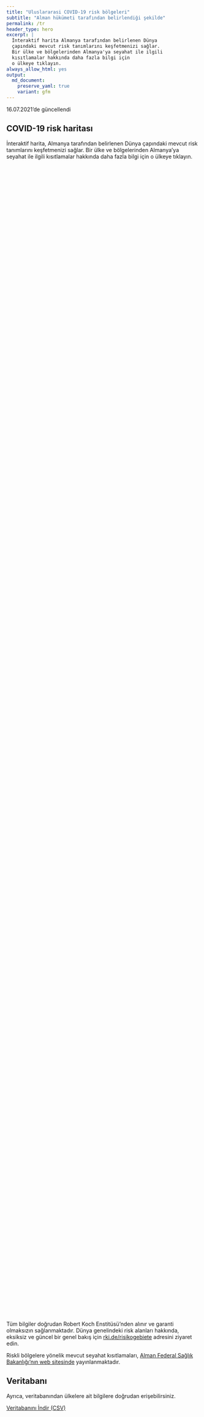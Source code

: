 ```yaml
---
title: "Uluslararasi COVID-19 risk bölgeleri"
subtitle: "Alman hükümeti tarafından belirlendiği şekilde"
permalink: /tr
header_type: hero
excerpt: |
  İnteraktif harita Almanya tarafından belirlenen Dünya 
  çapındaki mevcut risk tanımlarını keşfetmenizi sağlar.
  Bir ülke ve bölgelerinden Almanya'ya seyahat ile ilgili
  kısıtlamalar hakkında daha fazla bilgi için 
  o ülkeye tıklayın.
always_allow_html: yes
output: 
  md_document:
    preserve_yaml: true
    variant: gfm
---
```


<!-- Modify _R/index_tr.Rmd file instead -->

<p class="text-right font-weight-bold">

16.07.2021’de güncellendi

</p>

## COVID-19 risk haritası

İnteraktif harita, Almanya tarafından belirlenen Dünya çapındaki mevcut
risk tanımlarını keşfetmenizi sağlar. Bir ülke ve bölgelerinden
Almanya’ya seyahat ile ilgili kısıtlamalar hakkında daha fazla bilgi
için o ülkeye tıklayın.

<div id="leaflet" class="leaflet html-widget" style="width:100%;height:75vh;">

</div>

<script src="https://corona-atlas.de/assets/data/locale_tr.js"></script>

<script src="https://corona-atlas.de/assets/js/map.js"></script>

Tüm bilgiler doğrudan Robert Koch Enstitüsü’nden alınır ve garanti
olmaksızın sağlanmaktadır. Dünya genelindeki risk alanları hakkında,
eksiksiz ve güncel bir genel bakış için
[rki.de/risikogebiete](https://rki.de/risikogebiete) adresini ziyaret
edin.

Riskli bölgelere yönelik mevcut seyahat kısıtlamaları, [Alman Federal
Sağlık Bakanlığı’nın web
sitesinde](https://www.bundesgesundheitsministerium.de/en/coronavirus/current-information-for-travellers)
yayınlanmaktadır.

## Veritabanı

Ayrıca, veritabanından ülkelere ait bilgilere doğrudan erişebilirsiniz.

<div id="reactable" class="reactable html-widget" style="width:auto;height:auto;"></div>
<script type="application/json" data-for="reactable">{"x":{"tag":{"name":"Reactable","attribs":{"data":{"Ülke/Bölge":["Afganistan","Angola","Arnavutluk","Andorra","Birleşik Arap Emirlikleri","Arjantin","Ermenistan","Antigua-Barbuda","Avustralya","Avusturya","Azerbaycan","Burundi","Belçika","Benin","Burkina Faso","Bangladeş","Bulgaristan","Bahreyn","Bahamalar","Bosna-Hersek","Beyaz Rusya","Belize","Bolivya","Brezilya","Barbados","Brunei","Butan","Botsvana","Orta Afrika Cumhuriyeti","Kanada","İsviçre","Şili","Çin","Fildişi Sahili","Kamerun","Kongo Demokratik Cumhuriyeti","Kongo","Kolombiya","Komorlar","Verde Burnu","Kosta Rika","Küba","Kıbrıs","Çekya","Almanya","Cibuti","Dominik","Danimarka","Dominik Cumhuriyeti","Cezayir","Ekvator","Mısır","Eritre","İspanya","Estonya","Etiyopya","Finlandiya","Fiji","Fransa","Mikronezya","Gabon","Birleşik Krallık","Gürcistan","Gana","Gine","Gambiya","Gine-Bissau","Ekvatoral Gine","Yunanistan","Granada","Guatemala","Guyana","Hong Kong","Honduras","Hırvatistan","Haiti","Macaristan","Endonezya","Hindistan","İrlanda","Iran","Irak","İzlanda","İsrail","İtalya","Jamaika","Ürdün","Japonya","Kazakistan","Kenya","Kırgızistan","Kamboçya","Kiribati","Sen Kitts ve Nevis","Güney Kore","Kuveyt","Laos","Lübnan","Liberya","Libya","Sen Lucia","Lihtenştayn","Sri Lanka","Lesoto","Litvanya","Lüksemburg","Latviya","Fas","Monako","Moldova","Madagaskar","Maldivler","Meksika","Marşal Adaları","Kuzey Makedonya","Mali","Malta","Myanmar/Burma","Karadağ","Moğolistan","Mozambik","Moritanya","Mauritius","Malavi","Malezya","Namibya","Nijer","Nijerya","Nikaragua","Nie","Hollanda","Norveç","Nepal","Nauru","Yeni Zelanda","Umman","Pakistan","Panama","Peru","Filipinler","Palau","Papua Yeni Gine","Polonya","Kuzey Kore","Portekiz","Paraguay","Filistin","Katar","Romanya","Rusya Federasyonu","Ruanda","Suudi Arabistan","Sudan","Senegal","Singapur","Solomon Adaları","Sierra Leone","El Salvador","San Marino","Somali","Sırbistan","Güney Sudan","Sao Tome ve Principe","Surinam","Slovakya","Slovenya","İsveç","Esvatini","Seyşeller","Suriye","Çad","Togo","Tayland","Tacikistan","Türkmenistan","Timor-Leste","Tonga","Trinidad ve Tobago","Tunus","Türkiye","Tuvalu","Tanzanya Birleşik Cumhuriyeti","Uganda","Ukrayna","Uruguay","Birleşik Devletler","Özbekistan","Vatikan","Saint Vincent ve Grenadinler","Venezuella","Vietnam","Vanuatu","Samoa","Kosova","Yemen","Güney Afrika","Zambiya","Zimbabve"],"Risk seviyesi":["Riskli bölge","Riskli bölge","Risksiz Bölge","Riskli bölge","Riskli bölge","Yüksek vaka sayılı bölge","Risksiz Bölge","Risksiz Bölge","Risksiz Bölge","Risksiz Bölge","Risksiz Bölge","Riskli bölge","Risksiz Bölge","Riskli bölge","Riskli bölge","Riskli bölge","Risksiz Bölge","Riskli bölge","Riskli bölge","Risksiz Bölge","Riskli bölge","Riskli bölge","Yüksek vaka sayılı bölge","Virüs çeşidi bölgesi","Risksiz Bölge","Risksiz Bölge","Riskli bölge","Virüs çeşidi bölgesi","Riskli bölge","Risksiz Bölge","Risksiz Bölge","Yüksek vaka sayılı bölge","Risksiz Bölge","Riskli bölge","Riskli bölge","Riskli bölge","Riskli bölge","Yüksek vaka sayılı bölge","Risksiz Bölge","Riskli bölge","Yüksek vaka sayılı bölge","Yüksek vaka sayılı bölge","Yüksek vaka sayılı bölge","Risksiz Bölge",null,"Riskli bölge","Risksiz Bölge","Kısmen riskli bölge","Riskli bölge","Riskli bölge","Yüksek vaka sayılı bölge","Yüksek vaka sayılı bölge","Riskli bölge","Riskli bölge","Risksiz Bölge","Riskli bölge","Risksiz Bölge","Yüksek vaka sayılı bölge","Kısmen riskli bölge","Risksiz Bölge","Riskli bölge","Yüksek vaka sayılı bölge","Riskli bölge","Riskli bölge","Riskli bölge","Riskli bölge","Riskli bölge","Riskli bölge","Riskli bölge","Risksiz Bölge","Riskli bölge","Riskli bölge","Risksiz Bölge","Riskli bölge","Kısmen riskli bölge","Riskli bölge","Risksiz Bölge","Yüksek vaka sayılı bölge","Yüksek vaka sayılı bölge","Kısmen riskli bölge","Yüksek vaka sayılı bölge","Riskli bölge","Risksiz Bölge","Risksiz Bölge","Risksiz Bölge","Risksiz Bölge","Risksiz Bölge","Risksiz Bölge","Riskli bölge","Riskli bölge","Riskli bölge","Risksiz Bölge","Risksiz Bölge","Riskli bölge","Risksiz Bölge","Yüksek vaka sayılı bölge","Risksiz Bölge","Risksiz Bölge","Riskli bölge","Yüksek vaka sayılı bölge","Risksiz Bölge","Risksiz Bölge","Riskli bölge","Virüs çeşidi bölgesi","Risksiz Bölge","Risksiz Bölge","Risksiz Bölge","Riskli bölge","Risksiz Bölge","Risksiz Bölge","Riskli bölge","Riskli bölge","Riskli bölge","Risksiz Bölge","Risksiz Bölge","Riskli bölge","Risksiz Bölge","Riskli bölge","Risksiz Bölge","Yüksek vaka sayılı bölge","Virüs çeşidi bölgesi","Riskli bölge","Risksiz Bölge","Virüs çeşidi bölgesi","Yüksek vaka sayılı bölge","Virüs çeşidi bölgesi","Riskli bölge","Riskli bölge","Riskli bölge","Risksiz Bölge","Kısmen riskli bölge","Risksiz Bölge","Yüksek vaka sayılı bölge","Risksiz Bölge","Risksiz Bölge","Yüksek vaka sayılı bölge","Riskli bölge","Riskli bölge","Yüksek vaka sayılı bölge","Riskli bölge","Risksiz Bölge","Riskli bölge","Risksiz Bölge","Riskli bölge","Yüksek vaka sayılı bölge","Yüksek vaka sayılı bölge","Risksiz Bölge","Risksiz Bölge","Risksiz Bölge","Yüksek vaka sayılı bölge","Riskli bölge","Risksiz Bölge","Yüksek vaka sayılı bölge","Riskli bölge","Risksiz Bölge","Risksiz Bölge","Riskli bölge","Riskli bölge","Risksiz Bölge","Riskli bölge","Risksiz Bölge","Riskli bölge","Risksiz Bölge","Yüksek vaka sayılı bölge","Risksiz Bölge","Risksiz Bölge","Risksiz Bölge","Virüs çeşidi bölgesi","Yüksek vaka sayılı bölge","Yüksek vaka sayılı bölge","Riskli bölge","Riskli bölge","Riskli bölge","Riskli bölge","Riskli bölge","Riskli bölge","Risksiz Bölge","Riskli bölge","Yüksek vaka sayılı bölge","Riskli bölge","Risksiz Bölge","Yüksek vaka sayılı bölge","Riskli bölge","Risksiz Bölge","Virüs çeşidi bölgesi","Risksiz Bölge","Riskli bölge","Risksiz Bölge","Risksiz Bölge","Riskli bölge","Risksiz Bölge","Risksiz Bölge","Risksiz Bölge","Risksiz Bölge","Riskli bölge","Virüs çeşidi bölgesi","Virüs çeşidi bölgesi","Virüs çeşidi bölgesi"],"Detaylar":["21.02.2021'den beri","15.06.2020'den beri",null,"23.05.2021'den beri","18.04.2021'den beri","18.04.2021'den beri",null,null,null,null,null,"15.06.2020'den beri",null,"15.06.2020'den beri","15.06.2020'den beri","15.06.2020'den beri",null,"11.07.2021'den beri","25.04.2021'den beri",null,"15.06.2020'den beri","15.06.2020'den beri","24.01.2021'den beri","19.01.2021'den beri",null,null,"15.06.2020'den beri","07.02.2021'den beri","15.06.2020'den beri",null,null,"03.04.2021'den beri",null,"15.06.2020'den beri","15.06.2020'den beri","15.06.2020'den beri","15.06.2020'den beri","24.01.2021'den beri",null,"20.06.2021'den beri","09.05.2021'den beri","18.07.2021'den beri","11.07.2021'den beri",null,null,"15.06.2020'den beri",null,"18.07.2021'den beri. Risk seviyesi aşağıdaki bölgeleri kapsar: -Faroe Adaları, 18.07.2021'den beri; -Hovedstaden, 18.07.2021'den beri","30.05.2021'den beri","15.06.2020'den beri","31.01.2021'den beri","24.01.2021'den beri","15.06.2020'den beri","11.07.2021'den beri",null,"15.06.2020'den beri",null,"11.07.2021'den beri","28.02.2021'den beri. Risk seviyesi aşağıdaki bölgeleri kapsar: -Fransız Guyanası, 21.08.2020'den beri; -Réunion, 28.02.2021'den beri; -St. Martin, 26.08.2020'den beri",null,"15.06.2020'den beri","07.07.2021'den beri","13.06.2021'den beri","15.06.2020'den beri","15.06.2020'den beri","15.06.2020'den beri","15.06.2020'den beri","15.06.2020'den beri","18.07.2021'den beri",null,"15.06.2020'den beri","15.06.2020'den beri",null,"15.06.2020'den beri","27.06.2021'den beri. Risk seviyesi aşağıdaki bölgeleri kapsar: -Zadar, 27.06.2021'den beri","15.06.2020'den beri",null,"18.07.2021'den beri","07.07.2021'den beri","21.03.2021'den beri. Risk seviyesi aşağıdaki bölgeleri kapsar: -Border, 21.03.2021'den beri; -Dublin, 21.03.2021'den beri; -Mid-East, 21.03.2021'den beri; -Mid-West, 11.07.2021'den beri; -Midland, 11.07.2021'den beri","24.01.2021'den beri","15.06.2020'den beri",null,null,null,null,null,null,"15.06.2020'den beri","15.06.2020'den beri","15.06.2020'den beri",null,null,"20.06.2021'den beri",null,"21.03.2021'den beri",null,null,"15.06.2020'den beri","18.07.2021'den beri",null,null,"18.07.2021'den beri","31.01.2021'den beri",null,null,null,"15.06.2020'den beri",null,null,"15.06.2020'den beri","18.07.2021'den beri","13.06.2021'den beri",null,null,"15.06.2020'den beri",null,"18.07.2021'den beri",null,"13.06.2021'den beri","07.02.2021'den beri","15.06.2020'den beri",null,"07.02.2021'den beri","13.06.2021'den beri","20.06.2021'den beri","15.06.2020'den beri","15.06.2020'den beri","15.06.2020'den beri",null,"18.07.2021'den beri. Risk seviyesi aşağıdaki bölgeleri kapsar: -Kıta Hollanda; -Sint Maarten, 06.06.2021'den beri",null,"07.07.2021'den beri",null,null,"20.06.2021'den beri","15.06.2020'den beri","28.02.2021'den beri","03.04.2021'den beri","15.06.2020'den beri",null,"17.06.2020'den beri",null,"15.06.2020'den beri","07.07.2021'den beri","21.03.2021'den beri",null,null,null,"07.07.2021'den beri","27.06.2021'den beri",null,"31.01.2021'den beri","15.06.2020'den beri",null,null,"15.06.2020'den beri","15.06.2020'den beri",null,"15.06.2020'den beri",null,"15.06.2020'den beri",null,"23.05.2021'den beri",null,null,null,"31.01.2021'den beri","14.02.2021'den beri","31.01.2021'den beri","15.06.2020'den beri","15.06.2020'den beri","18.07.2021'den beri","15.06.2020'den beri","17.06.2020'den beri","17.06.2020'den beri",null,"11.07.2021'den beri","25.04.2021'den beri","06.06.2021'den beri",null,"14.03.2021'den beri","20.06.2021'den beri",null,"06.06.2021'den beri",null,"15.06.2020'den beri",null,null,"15.06.2020'den beri",null,null,null,null,"15.06.2020'den beri","13.01.2021'den beri","07.02.2021'den beri","07.02.2021'den beri"]},"columns":[{"accessor":"Ülke/Bölge","name":"Ülke/Bölge","type":"character"},{"accessor":"Risk seviyesi","name":"Risk seviyesi","type":"character"},{"accessor":"Detaylar","name":"Detaylar","type":"character"}],"filterable":true,"searchable":true,"defaultPageSize":10,"showPageSizeOptions":true,"pageSizeOptions":[10,25,50,100],"paginationType":"jump","showPageInfo":true,"minRows":1,"striped":true,"dataKey":"5e709ee12fbe86a89678c8b2014850ac","key":"5e709ee12fbe86a89678c8b2014850ac"},"children":[]},"class":"reactR_markup"},"evals":[],"jsHooks":[]}</script>

<p class="text-center my-5">

<a href="assets/dist/db_countries_risk_tr.csv" class="btn btn-primary">Veritabanını
İndir (CSV)</a>

</p>
